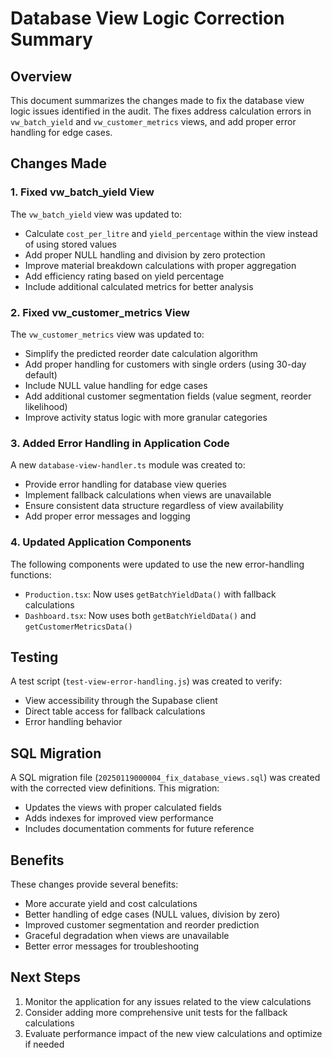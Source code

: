# Database View Logic Correction Summary

## Overview

This document summarizes the changes made to fix the database view logic issues identified in the audit. The fixes address calculation errors in `vw_batch_yield` and `vw_customer_metrics` views, and add proper error handling for edge cases.

## Changes Made

### 1. Fixed vw_batch_yield View

The `vw_batch_yield` view was updated to:
- Calculate `cost_per_litre` and `yield_percentage` within the view instead of using stored values
- Add proper NULL handling and division by zero protection
- Improve material breakdown calculations with proper aggregation
- Add efficiency rating based on yield percentage
- Include additional calculated metrics for better analysis

### 2. Fixed vw_customer_metrics View

The `vw_customer_metrics` view was updated to:
- Simplify the predicted reorder date calculation algorithm
- Add proper handling for customers with single orders (using 30-day default)
- Include NULL value handling for edge cases
- Add additional customer segmentation fields (value segment, reorder likelihood)
- Improve activity status logic with more granular categories

### 3. Added Error Handling in Application Code

A new `database-view-handler.ts` module was created to:
- Provide error handling for database view queries
- Implement fallback calculations when views are unavailable
- Ensure consistent data structure regardless of view availability
- Add proper error messages and logging

### 4. Updated Application Components

The following components were updated to use the new error-handling functions:
- `Production.tsx`: Now uses `getBatchYieldData()` with fallback calculations
- `Dashboard.tsx`: Now uses both `getBatchYieldData()` and `getCustomerMetricsData()`

## Testing

A test script (`test-view-error-handling.js`) was created to verify:
- View accessibility through the Supabase client
- Direct table access for fallback calculations
- Error handling behavior

## SQL Migration

A SQL migration file (`20250119000004_fix_database_views.sql`) was created with the corrected view definitions. This migration:
- Updates the views with proper calculated fields
- Adds indexes for improved view performance
- Includes documentation comments for future reference

## Benefits

These changes provide several benefits:
- More accurate yield and cost calculations
- Better handling of edge cases (NULL values, division by zero)
- Improved customer segmentation and reorder prediction
- Graceful degradation when views are unavailable
- Better error messages for troubleshooting

## Next Steps

1. Monitor the application for any issues related to the view calculations
2. Consider adding more comprehensive unit tests for the fallback calculations
3. Evaluate performance impact of the new view calculations and optimize if needed